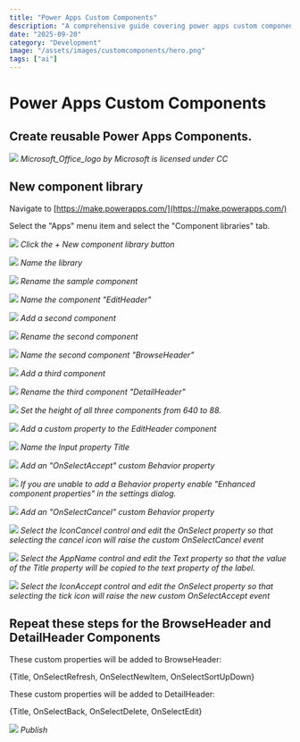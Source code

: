 ```yaml
---
title: "Power Apps Custom Components"
description: "A comprehensive guide covering power apps custom components"
date: "2025-09-20"
category: "Development"
image: "/assets/images/customcomponents/hero.png"
tags: ["ai"]
---
```


# Power Apps Custom Components

## Create reusable Power Apps Components.

![](/assets/images/customcomponents/office-365-icon-500x500.png)
*Microsoft_Office_logo by Microsoft is licensed under CC*


## New component library

Navigate to [https://make.powerapps.com/](https://make.powerapps.com/)

Select the "Apps" menu item and select the "Component libraries" tab.

![](/assets/images/customcomponents/screen-shot-2021-07-13-at-5.57.27-pm-1270x508.png)
*Click the + New component library button*

![](/assets/images/customcomponents/screen-shot-2021-07-13-at-5.58.34-pm-1820x1124.png)
*Name the library*

![](/assets/images/customcomponents/screen-shot-2021-07-13-at-5.59.41-pm-978x370.png)
*Rename the sample component*

![](/assets/images/customcomponents/screen-shot-2021-07-13-at-5.59.50-pm-802x286.png)
*Name the component "EditHeader"*

![](/assets/images/customcomponents/screen-shot-2021-07-13-at-6.00.07-pm-452x134.png)
*Add a second component*

![](/assets/images/customcomponents/screen-shot-2021-07-13-at-6.00.18-pm-1058x450.png)
*Rename the second component*

![](/assets/images/customcomponents/screen-shot-2021-07-13-at-6.00.29-pm-610x118.png)
*Name the second component "BrowseHeader"*

![](/assets/images/customcomponents/screen-shot-2021-07-13-at-6.00.48-pm-982x566.png)
*Add a third component*

![](/assets/images/customcomponents/screen-shot-2021-07-13-at-6.00.58-pm-678x142.png)
*Rename the third component "DetailHeader"*

![](/assets/images/customcomponents/screen-shot-2021-07-13-at-6.01.19-pm-698x240.png)
*Set the height of all three components from 640 to 88.*

![](/assets/images/customcomponents/screen-shot-2021-07-13-at-6.02.46-pm-672x272.png)
*Add a custom property to the EditHeader component*

![](/assets/images/customcomponents/screen-shot-2021-07-13-at-6.03.50-pm-1272x826.png)
*Name the Input property Title*

![](/assets/images/customcomponents/screen-shot-2021-07-13-at-6.07.09-pm-1276x834.png)
*Add an "OnSelectAccept" custom Behavior property*

![](/assets/images/customcomponents/screen-shot-2021-07-13-at-6.05.57-pm-1836x893.png)
*If you are unable to add a Behavior property enable "Enhanced component properties" in the settings dialog.*

![](/assets/images/customcomponents/screen-shot-2021-07-13-at-6.07.42-pm-1268x832.png)
*Add an "OnSelectCancel" custom Behavior property*

![](/assets/images/customcomponents/screen-shot-2021-07-13-at-6.08.28-pm-1836x941.png)
*Select the IconCancel control and edit the OnSelect property so that selecting the cancel icon will raise the custom OnSelectCancel event*

![](/assets/images/customcomponents/screen-shot-2021-07-13-at-6.08.44-pm-1836x941.png)
*Select the AppName control and edit the Text property so that the value of the Title property will be copied to the text property of the label.*

![](/assets/images/customcomponents/screen-shot-2021-07-13-at-6.08.54-pm-1836x949.png)
*Select the IconAccept control and edit the OnSelect property so that selecting the tick icon will raise the new custom OnSelectAccept event*


## Repeat these steps for the BrowseHeader and DetailHeader Components

These custom properties will be added to BrowseHeader:

{Title, OnSelectRefresh, OnSelectNewItem, OnSelectSortUpDown}

These custom properties will be added to DetailHeader:

{Title, OnSelectBack, OnSelectDelete, OnSelectEdit}

![](/assets/images/customcomponents/screen-shot-2021-07-13-at-7.05.52-pm-1758x960.png)
*Publish*
